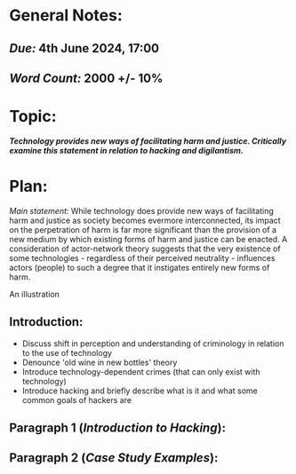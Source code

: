 # General Notes:
## *Due:* 4th June 2024, 17:00
## *Word Count:* 2000 +/- 10%


# Topic:
***Technology provides new ways of facilitating harm and justice. Critically examine this statement in relation to hacking and digilantism.***
# Plan:
*Main statement:*
While technology does provide new ways of facilitating harm and justice as society becomes evermore interconnected, its impact on the perpetration of harm is far more significant than the provision of a new medium by which existing forms of harm and justice can be enacted. A consideration of actor-network theory suggests that the very existence of some technologies - regardless of their perceived neutrality - influences actors (people) to such a degree that it instigates entirely new forms of harm.

An illustration 

## Introduction:
- Discuss shift in perception and understanding of criminology in relation to the use of technology
- Denounce 'old wine in new bottles' theory
- Introduce technology-dependent crimes (that can only exist with technology)
- Introduce hacking and briefly describe what is it and what some common goals of hackers are
## Paragraph 1 (*Introduction to Hacking*):
## Paragraph 2 (*Case Study Examples*):